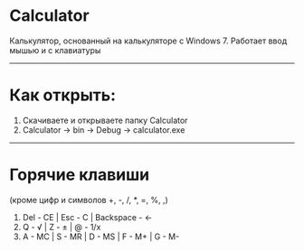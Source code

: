 # Calculator
Калькулятор, основанный на калькуляторе с Windows 7.
Работает ввод мышью и с клавиатуры
____
# Как открыть:
1. Скачиваете и открываете папку Calculator
2. Calculator -> bin -> Debug -> calculator.exe
____
# Горячие клавиши
(кроме цифр и символов +, -, /, *, =, %, ,)
1. Del - CE | Esc - C | Backspace -  ←
2. Q - √ | Z - ± | @ - 1/x
3. A - MC | S - MR | D - MS | F - M+ | G - M-
